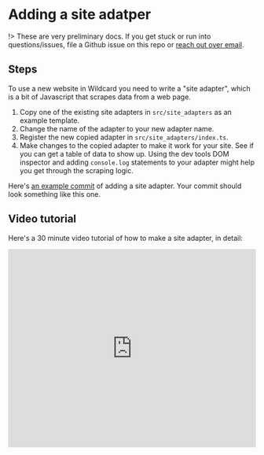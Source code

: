 # Adding a site adatper

!> These are very preliminary docs. If you get stuck or run into questions/issues, file a Github issue on this repo or [reach out over email](mailto:glitt@mit.edu).

## Steps

To use a new website in Wildcard you need to write a "site adapter",
which is a bit of Javascript that scrapes data from a web page.

1. Copy one of the existing site adapters in `src/site_adapters` as an example template.
2. Change the name of the adapter to your new adapter name.
3. Register the new copied adapter in `src/site_adapters/index.ts`.
4. Make changes to the copied adapter to make it work for your site. See if you can get a table of data to show up. Using the dev tools DOM inspector and adding `console.log` statements to your adapter might help you get through the scraping logic.

Here's [an example commit](https://github.com/geoffreylitt/wildcard/commit/42fbb748a809aa84b7f6927a9aac02376f5bb926) of adding a site adapter. Your commit should look something like this one.

## Video tutorial

Here's a 30 minute video tutorial of how to make a site adapter, in detail:

<div style="position: relative; padding-bottom: 80%; height: 0;"><iframe src="https://www.loom.com/embed/9553bb65ab264febb8276fb63ffaebb0" frameborder="0" webkitallowfullscreen mozallowfullscreen allowfullscreen style="position: absolute; top: 0; left: 0; width: 100%; height: 100%;"></iframe></div>
